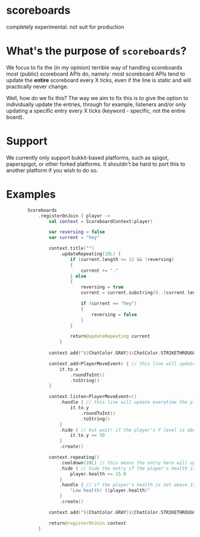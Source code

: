 # scoreboards

completely experimental. not suit for production

# What's the purpose of `scoreboards`?

We focus to fix the (in my opinion) terrible way of handling scoreboards most (public) scoreboard APIs do, namely:
most scoreboard APIs tend to update the __entire__ scoreboard every X ticks, even if the line is static and will
practically never change.

Well, how do we fix this? The way we aim to fix this is to give the option to individually update the entries, through
for example, listeners and/or only updating a specific entry every X ticks (keyword - specific, not the entire board).

# Support

We currently only support bukkit-based platforms, such as spigot, paperspigot, or other forked platforms. It shouldn't
be hard to port this to another platform if you wish to do so.

# Examples

```kt
        Scoreboards
            .registerOnJoin { player ->
                val context = ScoreboardContext(player)

                var reversing = false
                var current = "hey"

                context.title("")
                    .updateRepeating(10L) {
                        if (current.length <= 12 && !reversing)
                        {
                            current += "."
                        } else
                        {
                            reversing = true
                            current = current.substring(0..(current.length - 2))

                            if (current == "hey")
                            {
                                reversing = false
                            }
                        }

                        return@updateRepeating current
                    }
                    
                context.add("${ChatColor.GRAY}${ChatColor.STRIKETHROUGH}----------------") // this line is static, and it will never update.

                context.add<PlayerMoveEvent> { // this line will update everytime the player itself moves. 
                    it.to.x
                        .roundToInt()
                        .toString()
                }

                context.listen<PlayerMoveEvent>() 
                    .handle { // this line will update everytime the player moves.
                        it.to.y
                            .roundToInt()
                            .toString()
                    }
                    .hide { // but wait! if the player's Y level is above 50, it won't be displayed. 
                        it.to.y >= 50
                    }
                    .create()

                context.repeating()
                    .cooldown(20L) // this means the entry here will update every 20 ticks (1 second, in minecraft)
                    .hide { // hide the entry if the player's health is above 15
                        player.health >= 15.0
                    }
                    .handle { // if the player's health is not above 15, display their health with the "Low health!" message.
                        "Low health! ${player.health}"
                    }
                    .create()

                context.add("${ChatColor.GRAY}${ChatColor.STRIKETHROUGH}----------------") // like the example at the top, this is a static line and will never update.

                return@registerOnJoin context
            }
```